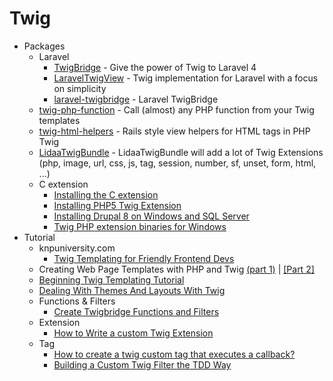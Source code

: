 # Twig
* Packages
    - Laravel
        - [TwigBridge](http://goo.gl/YHpJLR) - Give the power of Twig to Laravel 4
        - [LaravelTwigView](http://goo.gl/hwWvdy) - Twig implementation for Laravel with a focus on simplicity
        - [laravel-twigbridge](http://goo.gl/hr74My) - Laravel TwigBridge
    - [twig-php-function](https://goo.gl/JmeJbB) - Call (almost) any PHP function from your Twig templates
    - [twig-html-helpers](https://goo.gl/c3Dojs) - Rails style view helpers for HTML tags in PHP Twig
    - [LidaaTwigBundle](https://goo.gl/JVumKF) - LidaaTwigBundle will add a lot of Twig Extensions (php, image, url, css, js, tag, session, number, sf, unset, form, html, ...)
    - C extension
        - [Installing the C extension](http://goo.gl/EDIQIu)
        - [Installing PHP5 Twig Extension](http://goo.gl/PLlf5C)
        - [Installing Drupal 8 on Windows and SQL Server](http://goo.gl/XW4xCn)
        - [Twig PHP extension binaries for Windows](http://goo.gl/yomOQj)
* Tutorial
    - knpuniversity.com
        - [Twig Templating for Friendly Frontend Devs](https://goo.gl/qIfsy2)
    - Creating Web Page Templates with PHP and Twig [(part 1)](http://goo.gl/MZVb54) | [[Part 2]](http://goo.gl/KFVXtm)
    - [Beginning Twig Templating Tutorial](http://goo.gl/pPjhak)
    - [Dealing With Themes And Layouts With Twig](http://goo.gl/6y6S7h)
    - Functions & Filters
        - [Create Twigbridge Functions and Filters](http://goo.gl/TQPr0R)
    - Extension
        - [How to Write a custom Twig Extension](http://goo.gl/aS5lvD)
    - Tag
        - [How to create a twig custom tag that executes a callback?](http://goo.gl/pxjaNm)
        - [Building a Custom Twig Filter the TDD Way](http://goo.gl/evh0u0)
